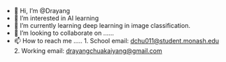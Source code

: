- 👋 Hi, I’m @Drayang
- 👀 I’m interested in AI learning
- 🌱 I’m currently learning deep learning in image classification.
- 💞️ I’m looking to collaborate on ......
- 📫 How to reach me .....
      1. School email: dchu011@student.monash.edu
      2. Working email: drayangchuakaiyang@gmail.com

<!---
Drayang/Drayang is a ✨ special ✨ repository because its `README.md` (this file) appears on your GitHub profile.
You can click the Preview link to take a look at your changes.
--->

